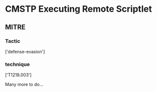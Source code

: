 # CMSTP Executing Remote Scriptlet

## MITRE

### Tactic
['defense-evasion']

### technique
['T1218.003']

Many more to do...
